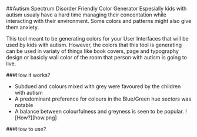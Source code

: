 ##Autism Spectrum Disorder Friendly Color Generator
Espesially kids with autism usualy have a hard time managing their concentation while interacting with their environment. Some colors and patterns might also give them anxiety.

This tool meant to be generating colors for your User Interfaces that will be used by kids with autism. However, the colors that this tool is generating can be used in variaty of things like book covers, page and typography design or basicly wall color of the room that person with autism is going to live.

###How it works?
- Subdued and colours mixed with grey were favoured by the children with autism
- A predominant preference for colours in the Blue/Green hue sectors was notable
- A balance between colourfulness and greyness is seen to be popular.
![How?][how.png]

###How to use?
